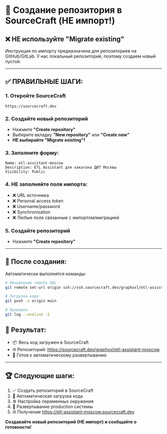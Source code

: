 # 📝 **Создание репозитория в SourceCraft (НЕ импорт!)**

## ❌ **НЕ используйте "Migrate existing"**
Инструкция по импорту предназначена для репозиториев на GitHub/GitLab.
У нас локальный репозиторий, поэтому создаем новый пустой.

---

## ✅ **ПРАВИЛЬНЫЕ ШАГИ:**

### **1. Откройте SourceCraft**
```
https://sourcecraft.dev
```

### **2. Создайте новый репозиторий**
- Нажмите **"Create repository"** 
- Выберите вкладку **"New repository"** или **"Create new"**
- **НЕ выбирайте "Migrate existing"!**

### **3. Заполните форму:**
```
Name: etl-assistant-moscow
Description: ETL Assistant для хакатона ДИТ Москвы  
Visibility: Public
```

### **4. НЕ заполняйте поля импорта:**
- ❌ URL источника
- ❌ Personal access token  
- ❌ Username/password
- ❌ Synchronization
- ❌ Любые поля связанные с импортом/миграцией

### **5. Создайте репозиторий**
- Нажмите **"Create repository"**

---

## 🚀 **После создания:**

Автоматически выполнятся команды:
```bash
# Обновление remote URL
git remote set-url origin ssh://ssh.sourcecraft.dev/graphxxl/etl-assistant-moscow.git

# Загрузка кода
git push -u origin main

# Проверка
git log --oneline -5
```

## 🎯 **Результат:**
- 📦 Весь код загружен в SourceCraft
- 🌐 Репозиторий: https://sourcecraft.dev/graphxxl/etl-assistant-moscow
- 🚀 Готов к автоматическому развертыванию

---

## 🏆 **Следующие шаги:**
1. ✅ Создать репозиторий в SourceCraft
2. 🚀 Автоматическая загрузка кода
3. ⚙️ Настройка переменных окружения  
4. 🎯 Развертывание production системы
5. 🌐 Получение https://etl-assistant-moscow.sourcecraft.dev

**Создавайте новый репозиторий (НЕ импорт) и сообщайте о готовности!**
